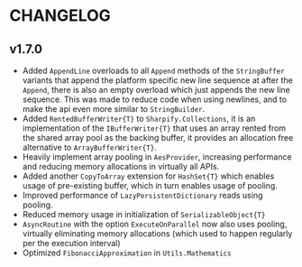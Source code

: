 # CHANGELOG

## v1.7.0

* Added `AppendLine` overloads to all `Append` methods of the `StringBuffer` variants that append the platform specific new line sequence at after the `Append`, there is also an empty overload which just appends the new line sequence. This was made to reduce code when using newlines, and to make the api even more similar to `StringBuilder`.
* Added `RentedBufferWriter{T}` to `Sharpify.Collections`, it is an implementation of the `IBufferWriter{T}` that uses an array rented from the shared array pool as the backing buffer, it provides an allocation free alternative to `ArrayBufferWriter{T}`.
* Heavily implement array pooling in `AesProvider`, increasing performance and reducing memory allocations in virtually all APIs.
* Added another `CopyToArray` extension for `HashSet{T}` which enables usage of pre-existing buffer, which in turn enables usage of pooling.
* Improved performance of `LazyPersistentDictionary` reads using pooling.
* Reduced memory usage in initialization of `SerializableObject{T}`
* `AsyncRoutine` with the option `ExecuteOnParallel` now also uses pooling, virtually eliminating memory allocations (which used to happen regularly per the execution interval)
* Optimized `FibonacciApproximation` in `Utils.Mathematics`
